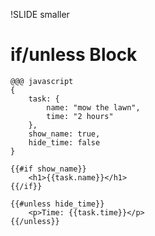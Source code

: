 !SLIDE smaller

# if/unless Block #

	@@@ javascript
	{
		task: {
			name: "mow the lawn",
			time: "2 hours"
		},
		show_name: true,
		hide_time: false
	}

	{{#if show_name}}
		<h1>{{task.name}}</h1>
	{{/if}}
	
	{{#unless hide_time}}
		<p>Time: {{task.time}}</p>
	{{/unless}}
